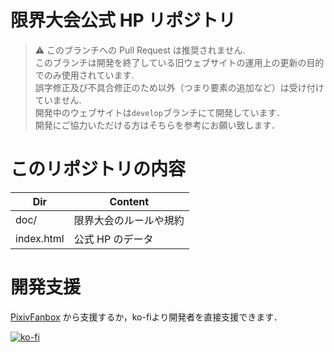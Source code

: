 # 限界大会公式 HP リポジトリ

> ⚠ このブランチへの Pull Request は推奨されません.  
> このブランチは開発を終了している旧ウェブサイトの運用上の更新の目的でのみ使用されています.  
> 誤字修正及び不具合修正のため以外（つまり要素の追加など）は受け付けていません.  
> 開発中のウェブサイトは`develop`ブランチにて開発しています．  
> 開発にご協力いただける方はそちらを参考にお願い致します．

# このリポジトリの内容

| Dir        | Content                |
| ---------- | ---------------------- |
| doc/       | 限界大会のルールや規約 |
| index.html | 公式 HP のデータ       |

# 開発支援

[PixivFanbox](https://genkai-eizo.fanbox.cc/) から支援するか，ko-fiより開発者を直接支援できます．

[![ko-fi](https://ko-fi.com/img/githubbutton_sm.svg)](https://ko-fi.com/A0A81VPXD)